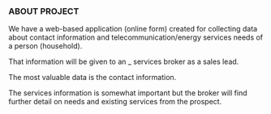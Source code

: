 ### ABOUT PROJECT
We have a web-based application (online form) created for collecting data about contact information and telecommunication/energy services needs of a person (household).

That information will be given to an _ services broker as a sales lead.

The most valuable data is the contact information.

The services information is somewhat important but the broker will find further detail on needs and existing services from the prospect.
